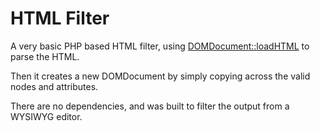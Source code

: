 
# HTML Filter

A very basic PHP based HTML filter, using [DOMDocument::loadHTML](http://php.net/manual/en/domdocument.loadhtml.php) to parse the HTML.

Then it creates a new DOMDocument by simply copying across the valid nodes and attributes.

There are no dependencies, and was built to filter the output from a WYSIWYG editor.

